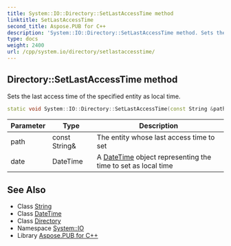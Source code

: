 ```yaml
---
title: System::IO::Directory::SetLastAccessTime method
linktitle: SetLastAccessTime
second_title: Aspose.PUB for C++
description: 'System::IO::Directory::SetLastAccessTime method. Sets the last access time of the specified entity as local time in C++.'
type: docs
weight: 2400
url: /cpp/system.io/directory/setlastaccesstime/
---
```

## Directory::SetLastAccessTime method


Sets the last access time of the specified entity as local time.

```cpp
static void System::IO::Directory::SetLastAccessTime(const String &path, DateTime date)
```


| Parameter | Type | Description |
| --- | --- | --- |
| path | const String\& | The entity whose last access time to set |
| date | DateTime | A [DateTime](../../../system/datetime/) object representing the time to set as local time |

## See Also

* Class [String](../../../system/string/)
* Class [DateTime](../../../system/datetime/)
* Class [Directory](../)
* Namespace [System::IO](../../)
* Library [Aspose.PUB for C++](../../../)
